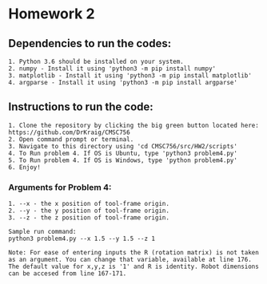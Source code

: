 <h1>Homework 2</h1>

  <h2>Dependencies to run the codes:</h2>

    1. Python 3.6 should be installed on your system.
    2. numpy - Install it using 'python3 -m pip install numpy'
    3. matplotlib - Install it using 'python3 -m pip install matplotlib'
    4. argparse - Install it using 'python3 -m pip install argparse'

  <h2>Instructions to run the code:</h2>
  
    1. Clone the repository by clicking the big green button located here: https://github.com/DrKraig/CMSC756
    2. Open command prompt or terminal.
    3. Navigate to this directory using 'cd CMSC756/src/HW2/scripts'
    4. To Run problem 4. If OS is Ubuntu, type 'python3 problem4.py'
    5. To Run problem 4. If OS is Windows, type 'python problem4.py'
    6. Enjoy!
    
<h3>Arguments for Problem 4:</h3>

    1. --x - the x position of tool-frame origin.
    2. --y - the y position of tool-frame origin.
    3. --z - the z position of tool-frame origin.
    
    Sample run command:
    python3 problem4.py --x 1.5 --y 1.5 --z 1

    Note: For ease of entering inputs the R (rotation matrix) is not taken as an argument. You can change that variable, available at line 176. The default value for x,y,z is '1' and R is identity. Robot dimensions can be accesed from line 167-171. 
